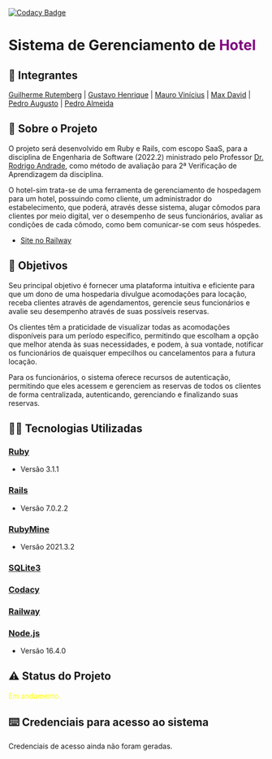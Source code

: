[![Codacy Badge](https://app.codacy.com/project/badge/Grade/e436e025c5e44c4bb4243ad1498760b6)](https://app.codacy.com/gh/hotelaria-ufape/hotel-sim/dashboard?utm_source=gh&utm_medium=referral&utm_content=&utm_campaign=Badge_grade)
# Sistema de Gerenciamento de <span style="color:purple">Hotel</span>

## 🤵 Integrantes
[Guilherme Rutemberg](https://github.com/GuiSysLima)  |  [Gustavo Henrique](https://github.com/GustavoHenriqueVieira)  |  [Mauro Vinícius](https://github.com/mvinicius175)  |  [Max David](https://github.com/maxdavidsouza) | [Pedro Augusto](https://github.com/pemedeiros) | [Pedro Almeida](https://github.com/PJota021)

## 📕 Sobre o Projeto
O projeto será desenvolvido em Ruby e Rails, com escopo SaaS, para a disciplina de Engenharia de Software (2022.2) ministrado pelo Professor [Dr. Rodrigo Andrade](https://github.com/rcaa), como método de avaliação para 2ª Verificação de Aprendizagem da disciplina.

O hotel-sim trata-se de uma ferramenta de gerenciamento de hospedagem para um hotel, possuindo como cliente, um administrador do estabelecimento, que poderá, através desse sistema, alugar cômodos para clientes por meio digital, ver o desempenho de seus funcionários, avaliar as condições de cada cômodo, como bem comunicar-se com seus hóspedes.

*   [Site no Railway]()

## 📌 Objetivos
Seu principal objetivo é fornecer uma plataforma intuitiva e eficiente para que um dono de uma hospedaria divulgue acomodações para locação, receba clientes através de agendamentos, gerencie seus funcionários e avalie seu desempenho através de suas possíveis reservas.

Os clientes têm a praticidade de visualizar todas as acomodações disponíveis para um período específico, permitindo que escolham a opção que melhor atenda às suas necessidades, e podem, à sua vontade, notificar os funcionários de quaisquer empecilhos ou cancelamentos para a futura locação.

Para os funcionários, o sistema oferece recursos de autenticação, permitindo que eles acessem e gerenciem as reservas de todos os clientes de forma centralizada, autenticando, gerenciando e finalizando suas reservas.

## 👩‍💻 Tecnologias Utilizadas
 ### [Ruby](https://www.ruby-lang.org/pt/)
*   Versão 3.1.1
 ### [Rails](https://rubyonrails.org/)
*   Versão 7.0.2.2
 ### [RubyMine](https://www.jetbrains.com/pt-br/ruby/)
*   Versão 2021.3.2
 ### [SQLite3](https://www.sqlite.org/index.html)
 ### [Codacy](https://www.codacy.com/product)
 ### [Railway](https://railway.app/)
 ### [Node.js](https://www.heroku.com/)
*   Versão 16.4.0

## ⚠️ Status do Projeto
<span style="color:yellow">Em andamento.</span>

## :keyboard: Credenciais para acesso ao sistema
Credenciais de acesso ainda não foram geradas.
